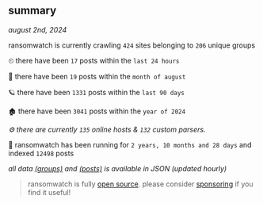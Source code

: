 
## summary
_august 2nd, 2024_

ransomwatch is currently crawling `424` sites belonging to `206` unique groups

⏲ there have been `17` posts within the `last 24 hours`

🦈 there have been `19` posts within the `month of august`

🪐 there have been `1331` posts within the `last 90 days`

🏚 there have been `3041` posts within the `year of 2024`

_⚙️ there are currently `135` online hosts & `132` custom parsers._

🦕 ransomwatch has been running for `2 years, 10 months and 28 days` and indexed `12498` posts

_all data  [(groups)](http://ransomwhat.telemetry.ltd/groups) and [(posts)](http://ransomwhat.telemetry.ltd/posts) is available in JSON (updated hourly)_

> ransomwatch is fully [open source](https://github.com/joshhighet/ransomwatch#ransomwatch--). please consider [sponsoring](https://github.com/sponsors/joshhighet) if you find it useful!
